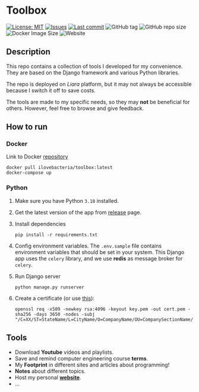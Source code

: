 # Toolbox

[![License: MIT](https://img.shields.io/github/license/ILoveBacteria/toolbox)](https://github.com/ILoveBacteria/toolbox/blob/master/LICENSE)
[![Issues](https://img.shields.io/github/issues/ILoveBacteria/toolbox)](https://github.com/ILoveBacteria/toolbox/issues)
[![Last commit](https://img.shields.io/github/last-commit/ILoveBacteria/toolbox)](https://github.com/ILoveBacteria/toolbox/commits/master)
![GitHub tag](https://img.shields.io/github/v/tag/ILoveBacteria/toolbox?color=lightblue&label=last+tag)
![GitHub repo size](https://img.shields.io/github/repo-size/ILoveBacteria/toolbox)
![Docker Image Size](https://img.shields.io/docker/image-size/ilovebacteria/toolbox?logo=docker&logoColor=white&cacheSeconds=60)
![Website](https://img.shields.io/website?url=https%3A%2F%2Ftoolbox.moeinarabi.ir%3A2053&label=server%20status&cacheSeconds=120&link=https%3A%2F%2Ftoolbox.moeinarabi.ir%3A2053)

## Description

This repo contains a collection of tools I developed for my convenience. 
They are based on the Django framework and various Python libraries.

The repo is deployed on _Liara_ platform, but it may not always be accessible because I switch it off to save costs.

The tools are made to my specific needs, so they may **not** be beneficial for others. 
However, feel free to browse and give feedback.

## How to run

### Docker

Link to Docker [repository](https://hub.docker.com/r/ilovebacteria/toolbox)

```shell
docker pull ilovebacteria/toolbox:latest
docker-compose up
```

### Python

1. Make sure you have Python `3.10` installed.
2. Get the latest version of the app from [release](https://github.com/ILoveBacteria/toolbox/releases) page.
3. Install dependencies
    ```shell
    pip install -r requirements.txt
    ```
4. Config environment variables. The `.env.sample` file contains environment variables that should
be set in your system.
This Django app uses the `celery` library, and we use **redis** as message broker for `celery`.

5. Run Django server
    ```shell
    python manage.py runserver
    ```
6. Create a certificate (or use [this](https://www.digicert.com/easy-csr/openssl.htm)):
    ```shell
    openssl req -x509 -newkey rsa:4096 -keyout key.pem -out cert.pem -sha256 -days 3650 -nodes -subj "/C=XX/ST=StateName/L=CityName/O=CompanyName/OU=CompanySectionName/CN=CommonNameOrHostname"
    ```

## Tools

- Download **Youtube** videos and playlists.
- Save and remind computer engineering course **terms**.
- My **Footprint** in different sites and articles about programming!
- **Notes** about different topics.
- Host my personal [**website**](https://moeinarabi.ir).
- ...


